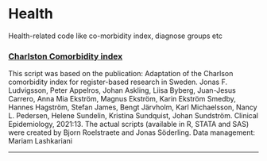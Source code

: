 # Health
Health-related code like co-morbidity index, diagnose groups etc

### [Charlston Comorbidity index](https://github.com/bjoroeKI/Charlson-comorbidity-index-revisited/tree/main)
This script was based on the publication:
Adaptation of the Charlson comorbidity index for register-based research in Sweden. 
Jonas F. Ludvigsson, Peter Appelros, Johan Askling, Liisa Byberg, Juan-Jesus Carrero, Anna Mia Ekström, Magnus Ekström, Karin Ekström Smedby, 
Hannes Hagström, Stefan James, Bengt Järvholm, Karl Michaelsson, Nancy L. Pedersen, Helene Sundelin, Kristina Sundquist, Johan Sundström. Clinical Epidemiology, 2021:13.
The actual scripts (available in R, STATA and SAS) were created by Bjorn Roelstraete and Jonas Söderling. Data management: Mariam Lashkariani

---
